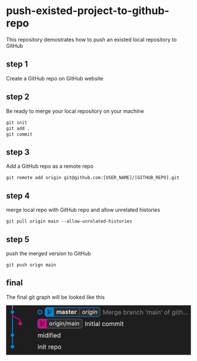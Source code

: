 push-existed-project-to-github-repo
===

This repository demostrates how to push an existed local repository to GitHub

## step 1

Create a GitHub repo on GitHub website

## step 2

Be ready to merge your local repository on your machine
```
git init
git add .
git commit
```

## step 3

Add a GitHub repo as a remote repo
```
git remote add origin git@github.com:[USER_NAME]/[GITHUB_REPO].git
```

## step 4

merge local repo with GitHub repo and allow unrelated histories
```
git pull origin main --allow-unrelated-histories
```

## step 5

push the merged version to GitHub
```
git push orign main
```

## final

The final git graph will be looked like this

![Git Graph of merging two repositories which don't have related histories](git-graph.jpg)